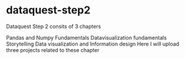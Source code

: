 # dataquest-step2

Dataquest Step 2 consits of 3 chapters

Pandas and Numpy Fundamentals
Datavisualization fundamentals
Storytelling Data visualization and Information design
Here I will upload three projects related to these chapter
